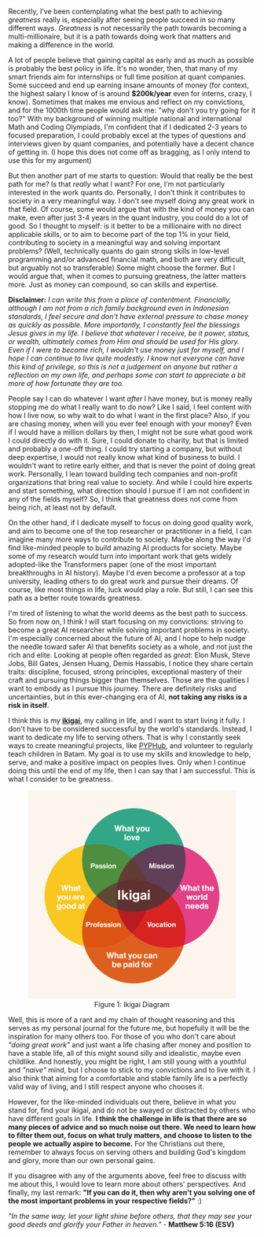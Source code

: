 Recently, I've been contemplating what the best path to achieving *greatness* really is, especially after seeing people succeed in so many different ways. *Greatness* is not necessarily the path towards becoming a multi-millionaire, but it is a path towards doing work that matters and making a difference in the world. 

A lot of people believe that gaining capital as early and as much as possible is probably the best policy in life. It's no wonder, then, that many of my smart friends aim for internships or full time position at quant companies. Some succeed and end up earning insane amounts of money (for context, the highest salary I know of is around **$200k/year** even for interns, crazy, I know). Sometimes that makes me envious and reflect on my convictions, and for the 1000th time people would ask me: "why don't you try going for it too?" With my background of winning multiple national and international Math and Coding Olympiads, I'm confident that if I dedicated 2-3 years to focused preparation, I could probably excel at the types of questions and interviews given by quant companies, and potentially have a decent chance of getting in. (I hope this does not come off as bragging, as I only intend to use this for my argument) 

But then another part of me starts to question: Would that really be the best path for me? Is that *really* what I want? For one, I'm not particularly interested in the work quants do. Personally, I don't think it contributes to society in a very meaningful way. I don't see myself doing any great work in that field. Of course, some would argue that with the kind of money you can make, even after just 3-4 years in the quant industry, you could do a lot of good. So I thought to myself: is it better to be a millionaire with no direct applicable skills, or to aim to become part of the top 1% in your field, contributing to society in a meaningful way and solving important problems? (Well, technically quants do gain strong skills in low-level programming and/or advanced financial math, and both are very difficult, but arguably not so transferable) Some might choose the former. But I would argue that, when it comes to pursuing greatness, the latter matters more. Just as money can compound, so can skills and expertise.

**Disclaimer:** *I can write this from a place of contentment. Financially, although I am not from a rich family background even in Indonesian standards, I feel secure and don't have external pressure to chase money as quickly as possible. More importantly, I constantly feel the blessings Jesus gives in my life. I believe that whatever I receive, be it power, status, or wealth, ultimately comes from Him and should be used for His glory. Even if I were to become rich, I wouldn't use money just for myself, and I hope I can continue to live quite modestly. I know not everyone can have this kind of privilege, so this is not a judgement on anyone but rather a reflection on my own life, and perhaps some can start to appreciate a bit more of how fortunate they are too.*

People say I can do whatever I want *after* I have money, but is money really stopping me do what I really want to do now? Like I said, I feel content with how I live now, so why wait to do what I want in the first place? Also, if you are chasing money, when will you ever feel enough with your money? Even if I would have a million dollars by then, I might not be sure what good work I could directly do with it. Sure, I could donate to charity, but that is limited and probably a one-off thing. I could try starting a company, but without deep expertise, I would not really know what kind of business to build. I wouldn't want to retire early either, and that is never the point of doing great work. Personally, I lean toward building tech companies and non-profit organizations that bring real value to society. And while I could hire experts and start something, what direction should I pursue if I am not confident in any of the fields myself? So, I think that greatness does not come from being rich, at least not by default.

On the other hand, if I dedicate myself to focus on doing good quality work, and aim to become one of the top researcher or practitioner in a field, I can imagine many more ways to contribute to society. Maybe along the way I'd find like-minded people to build amazing AI products for society. Maybe some of my research would turn into important work that gets widely adopted-like the Transformers paper (one of the most important breakthroughs in AI history). Maybe I'd even become a professor at a top university, leading others to do great work and pursue their dreams. Of course, like most things in life, luck would play a role. But still, I can see this path as a better route towards greatness.

I'm tired of listening to what the world deems as the best path to success. So from now on, I think I will start focusing on my convictions: striving to become a great AI researcher while solving important problems in society. I'm especially concerned about the future of AI, and I hope to help nudge the needle toward safer AI that benefits society as a whole, and not just the rich and elite. Looking at people often regarded as *great*: Elon Musk, Steve Jobs, Bill Gates, Jensen Huang, Demis Hassabis, I notice they share certain traits: discipline, focused, strong principles, exceptional mastery of their craft and pursuing things bigger than themselves. Those are the qualities I want to embody as I pursue this journey. There are definitely risks and uncertainties, but in this ever-changing era of AI, **not taking any risks is a risk in itself**. 

I think this is my [**ikigai**](https://en.wikipedia.org/wiki/Ikigai), my calling in life, and I want to start living it fully. I don't have to be considered successful by the world's standards. Instead, I want to dedicate my life to serving others. That is why I constantly seek ways to create meaningful projects, like [PYPHub](https://pyphub.ntuscds.com/), and volunteer to regularly teach children in Batam. My goal is to use my skills and knowledge to help, serve, and make a positive impact on peoples lives. Only when I continue doing this until the end of my life, then I can say that I am successful. This is what I consider to be greatness.

<figure style="text-align: center;">
  <img src="../images/ikigai.png" alt="Ikigai Diagram">
  <figcaption>Figure 1: Ikigai Diagram</figcaption>
</figure>

Well, this is more of a rant and my chain of thought reasoning and this serves as my personal journal for the future me, but hopefully it will be the inspiration for many others too. For those of you who don't care about *"doing great work"* and just want a life chasing after money and position to have a stable life, all of this might sound silly and idealistic, maybe even childlike. And honestly, you might be right, I am still young with a youthful and *"naive"* mind, but I choose to stick to my convictions and to live with it. I also think that aiming for a comfortable and stable family life is a perfectly valid way of living, and I still respect anyone who chooses it.

However, for the like-minded individuals out there, believe in what you stand for, find your ikigai, and do not be swayed or distracted by others who have different goals in life. **I think the challenge in life is that there are so many pieces of advice and so much noise out there. We need to learn how to filter them out, focus on what truly matters, and choose to listen to the people we actually aspire to become.** For the Christians out there, remember to always focus on serving others and building God's kingdom and glory, more than our own personal gains. 

If you disagree with any of the arguments above, feel free to discuss with me about this, I would love to learn more about others' perspectives. And finally, my last remark: **"If you can do it, then why aren't you solving one of the most important problems in your respective fields?"** :)

*"In the same way, let your light shine before others, that they may see your good deeds and glorify your Father in heaven."* - **Matthew 5:16 (ESV)**